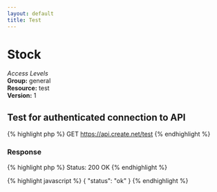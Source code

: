 ```yaml
---
layout: default
title: Test
---
```


Stock
=============

*Access Levels*    
__Group:__ general   
__Resource:__ test   
__Version:__ 1  

Test for authenticated connection to API
-------------------

{% highlight php %}
GET 	https://api.create.net/test
{% endhighlight %}


### Response

{% highlight php %}
Status: 200 OK
{% endhighlight %}

{% highlight javascript %}
{
  "status": "ok"
}
{% endhighlight %}


